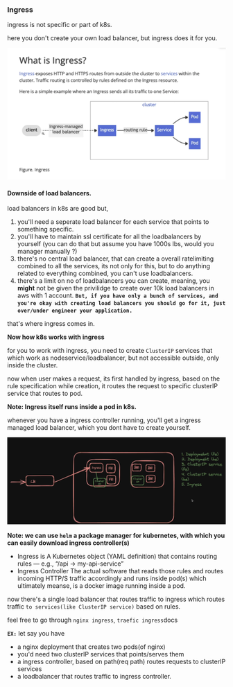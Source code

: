 ### Ingress
ingress is not specific or part of k8s.

here you don't create your own load balancer, but ingress does it for you.

![ingress](ingress.png)

#### Downside of load balancers.
load balancers in k8s are good but,
1. you'll need a seperate load balancer for each service that points to something specific.
2. you'll have to maintain ssl certificate for all the loadbalancers by yourself (you can do that but assume you have 1000s lbs, would you manager manually ?)
3. there's no central load balancer, that can create a overall ratelimiting combined to all the services, its not only for this, but to do anything related to everything combined, you can't use loadbalancers.
4. there's a limit on no of loadbalancers you can create, meaning, you **might** not be given the privilidge to create over 10k load balancers in aws with 1 account.
**`But, if you have only a bunch of services, and you're okay with creating load balancers you should go for it, just over/under engineer your application.`**

that's where ingress comes in.

**Now how k8s works with ingress**

for you to work with ingress, you need to create `ClusterIP` services that which work as nodeservice/loadbalancer, but not accessible outside, only inside the cluster.

now when user makes a request, its first handled by ingress, based on the rule specification while creation, it routes the request to specific clusterIP service that routes to pod.

**Note: Ingress itself runs inside a pod in k8s.**

whenever you have a ingress controller running, you'll get a ingress managed load balancer, which you dont have to create yourself.

![clusterip](clusterip.png)

**Note: we can use `helm` a package manager for kubernetes, with which you can easily download ingress controller(s)**

- Ingress is A Kubernetes object (YAML definition) that contains routing rules — e.g., “/api → my-api-service”	
- Ingress Controller  The actual software that reads those rules and routes incoming HTTP/S traffic accordingly and runs inside pod(s) which ultimately meanse, is a docker image running inside a pod.

now there's a single load balancer that routes traffic to ingress which routes traffic `to services(like ClusterIP service)` based on rules.

feel free to go through 
`nginx ingress`, `traefic ingress`docs

**`EX:`**
let say you have 
- a nginx deployment that creates two pods(of nginx)
- you'd need two clusterIP services that points/serves them
- a ingress controller, based on path(req path) routes requests to clusterIP services
- a loadbalancer that routes traffic to ingress controller.